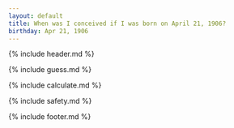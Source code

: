```yaml
---
layout: default
title: When was I conceived if I was born on April 21, 1906?
birthday: Apr 21, 1906
---
```


{% include header.md %}

{% include guess.md %}

{% include calculate.md %}

{% include safety.md %}

{% include footer.md %}



